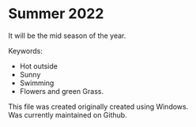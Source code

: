 # Summer 2022

It will be the mid season of the year.

Keywords:

* Hot outside
* Sunny
* Swimming
* Flowers and green Grass.

This file was created originally created using Windows.  
Was currently maintained on Github.
